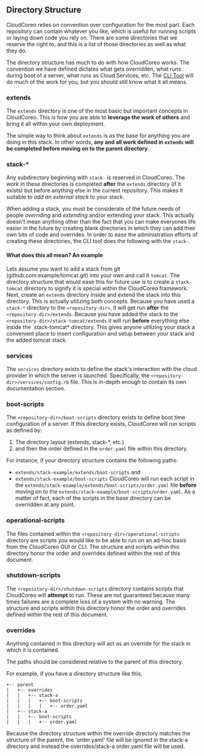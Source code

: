 ## Directory Structure
CloudCoreo relies on convention over configuration for the most part. Each repository can contain whatever you like, which is useful for running scripts or laying down code you rely on. There are some directories that we reserve the right to, and this is a list of those directories as well as what they do.

The directory structure has much to do with how CloudCoreo works. The convention we have defined dictates what gets overridden, what runs during boot of a server, what runs as Cloud Services, etc. The [CLI Tool](https://github.com/CloudCoreo/cloudcoreo-cli) will do much of the work for you, but you should still know what it all means.

### extends
The `extends` directory is one of the most basic but important concepts in CloudCoreo. This is how you are able to **leverage the work of others** and bring it all within your own deployment.

The simple way to think about `extends` is as the base for anything you are doing in this stack. In other words, **any and all work defined in `extends` will be completed before moving on to the parent directory**.

### stack-*
Any subdirectory beginning with `stack-` is reserved in CloudCoreo. The work in these directories is completed **after** the `extends` directory (if it exists) but before anything else in the current repository. This makes it suitable to *add an external stack* to your stack.

When adding a stack, you must be considerate of the future needs of people *overriding* and *extending* and/or extending your stack. This actually doesn't mean anything other than the fact that you can make everyones life easier in the future by creating blank directories in which they can add their own bits of code and overrides. In order to ease the administration efforts of creating these directories, the CLI tool does the following with the `stack-`. 

#### What does this all mean? An example
Lets assume you want to add a stack from git (github.com:example/tomcat.git) into your own and call it `tomcat`. The directory structure that would ease this for future use is to create a `stack-tomcat` directory to signify it is special within the CloudCoreo framework. Next, create an `extends` directory inside and extend the stack into this directory. This is actually utilizing both concepts. Because you have used a `stack-*` directory to the `<repository-dir>`, it will get run **after** the `<repository-dir>/extends`. Because you have added the stack to the `<repository-dir>/stack-tomcat/extends` it will run **before** everything else inside the `stack-tomcat* directory. This gives anyone utilizing your stack a convenient place to insert configuration and setup between your stack and the added tomcat stack.

### services
The `services` directory exists to define the stack's interaction with the cloud provider in which the server is launched. Specifically, the `<repository-dir>/services/config.rb` file. This is in-depth enough to contain its own documentation section.

### boot-scripts
The `<repository-dir>/boot-scripts` directory exists to define boot time configuration of a server. If this directory exists, CloudCoreo will run scripts as defined by:

1. The directory layout (extends, stack-*, etc.) 
1. and then the order defined in the `order.yaml` file within this directory.

For instance, if your directory structure contains the following paths:
* `extends/stack-example/extends/boot-scripts`
and
* `extends/stack-example/boot-scripts`
CloudCoreo will run each script in the `extends/stack-example/extends/boot-scripts/order.yaml` file **before** moving on to the `extends/stack-example/boot-scripts/order.yaml`. As a matter of fact, each of the scripts in the base directory can be overridden at any point.

### operational-scripts
The files contained within the `<repository-dir>/operational-scripts` directory are scripts you would like to be able to run on an ad-hoc basis from the CloudCoreo GUI or CLI. The structure and scripts within this directory honor the order and overrides defined within the rest of this document.

### shutdown-scripts
The `<repository-dir>/shutdown-scripts` directory contains scripts that CloudCoreo will **attempt** to run. These are not guaranteed because many times failures are a complete loss of a system with no warning. The structure and scripts within this directory honor the order and overrides defined within the rest of this document.

### overrides
Anything contained in this directory will act as an override for the stack in which it is contained.

The paths should be considered relative to the parent of this directory.

For example, if you have a directory structure like this, 
```
+-- parent
|   +-- overrides
|   |   +-- stack-a
|   |   |   +-- boot-scripts
|   |   |   |   +-- order.yaml
|   +-- stack-a
|   |   +-- boot-scripts
|   |   |   +-- order.yaml
```
Because the directory structure within the override directory matches the structure of the parent, the 'order.yaml' file will be ignored in the stack-a directory and instead the overrides/stack-a order.yaml file will be used.

